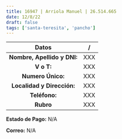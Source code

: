 ```yaml
---
title: 16947 | Arriola Manuel | 26.514.665
date: 12/8/22
draft: false
tags: ['santa-teresita', 'pancho']
---
```


|          **Datos**          |  /  |
|:---------------------------:|:---:|
| **Nombre, Apellido y DNI:** | XXX |
|          **V o T:**         | XXX |
|      **Numero Único:**      | XXX |
|  **Localidad y Dirección:** | XXX |
|        **Teléfono:**        | XXX |
|          **Rubro**          | XXX |

**Estado de Pago:** N/A

**Correo:** N/A
